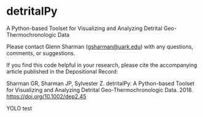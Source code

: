 # detritalPy
A Python-based Toolset for Visualizing and Analyzing Detrital Geo-Thermochronologic Data

Please contact Glenn Sharman (gsharman@uark.edu) with any questions, comments, or suggestions.

If you find this code helpful in your research, please cite the accompanying article published in the Depositional Record:

Sharman GR, Sharman JP, Sylvester Z. detritalPy: A Python-based Toolset for Visualizing and Analyzing Detrital Geo-Thermochronologic Data. 2018. https://doi.org/10.1002/dep2.45

YOLO test
